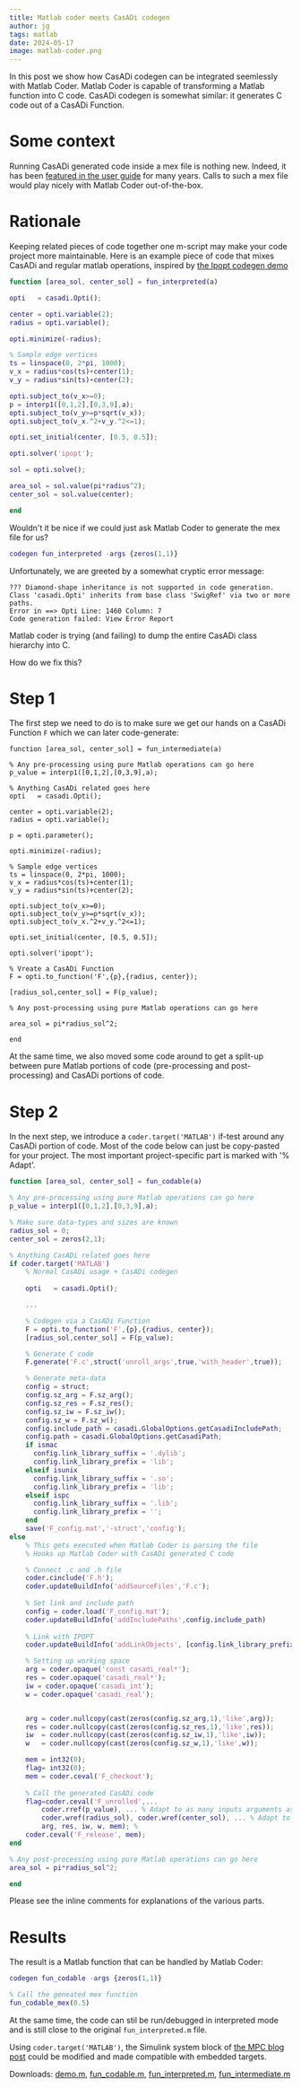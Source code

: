 ```yaml
---
title: Matlab coder meets CasADi codegen
author: jg
tags: matlab
date: 2024-05-17
image: matlab-coder.png
---
```


In this post we show how CasADi codegen can be integrated seemlessly with Matlab Coder.
Matlab Coder is capable of transforming a Matlab function into C code.
CasADi codegen is somewhat similar: it generates C code out of a CasADi Function.

# Some context

Running CasADi generated code inside a mex file is nothing new.
Indeed, it has been  [featured in the user guide](https://web.casadi.org/docs/#syntax-for-generating-code) for many years.
Calls to such a mex file would play nicely with Matlab Coder out-of-the-box.

# Rationale

Keeping related pieces of code together one m-script may make your code project more maintainable.
Here is an example piece of code that mixes CasADi and regular matlab operations, inspired by [the Ipopt codegen demo](https://github.com/casadi/micro_demo_ipopt_codegen)
```matlab
function [area_sol, center_sol] = fun_interpreted(a)

opti   = casadi.Opti();

center = opti.variable(2);
radius = opti.variable();

opti.minimize(-radius);

% Sample edge vertices
ts = linspace(0, 2*pi, 1000);
v_x = radius*cos(ts)+center(1);
v_y = radius*sin(ts)+center(2);

opti.subject_to(v_x>=0);
p = interp1([0,1,2],[0,3,9],a);
opti.subject_to(v_y>=p*sqrt(v_x));
opti.subject_to(v_x.^2+v_y.^2<=1);

opti.set_initial(center, [0.5, 0.5]);

opti.solver('ipopt');

sol = opti.solve();

area_sol = sol.value(pi*radius^2);
center_sol = sol.value(center);

end
```

Wouldn't it be nice if we could just ask Matlab Coder to generate the mex file for us?
```matlab
codegen fun_interpreted -args {zeros(1,1)}
```
Unfortunately, we are greeted by a somewhat cryptic error message:

```
??? Diamond-shape inheritance is not supported in code generation. Class 'casadi.Opti' inherits from base class 'SwigRef' via two or more
paths.
Error in ==> Opti Line: 1460 Column: 7
Code generation failed: View Error Report
```
Matlab coder is trying (and failing) to dump the entire CasADi class hierarchy into C.

How do we fix this?

# Step 1

The first step we need to do is to make sure we get our hands on a CasADi Function `F` which we can later code-generate:

```
function [area_sol, center_sol] = fun_intermediate(a)

% Any pre-processing using pure Matlab operations can go here
p_value = interp1([0,1,2],[0,3,9],a);

% Anything CasADi related goes here
opti   = casadi.Opti();

center = opti.variable(2);
radius = opti.variable();

p = opti.parameter();

opti.minimize(-radius);

% Sample edge vertices
ts = linspace(0, 2*pi, 1000);
v_x = radius*cos(ts)+center(1);
v_y = radius*sin(ts)+center(2);

opti.subject_to(v_x>=0);
opti.subject_to(v_y>=p*sqrt(v_x));
opti.subject_to(v_x.^2+v_y.^2<=1);

opti.set_initial(center, [0.5, 0.5]);

opti.solver('ipopt');

% Vreate a CasADi Function
F = opti.to_function('F',{p},{radius, center});
        
[radius_sol,center_sol] = F(p_value);

% Any post-processing using pure Matlab operations can go here

area_sol = pi*radius_sol^2;

end
```

At the same time, we also moved some code around to get a split-up between pure Matlab portions of code (pre-processing and post-processing) and CasADi portions of code.

# Step 2
In the next step, we introduce a `coder.target('MATLAB')` if-test around any CasADi portion of code.
Most of the code below can just be copy-pasted for your project.
The most important project-specific part is marked with '% Adapt'.
```matlab
function [area_sol, center_sol] = fun_codable(a)

% Any pre-processing using pure Matlab operations can go here
p_value = interp1([0,1,2],[0,3,9],a);

% Make sure data-types and sizes are known
radius_sol = 0;
center_sol = zeros(2,1);

% Anything CasADi related goes here
if coder.target('MATLAB')
    % Normal CasADi usage + CasADi codegen
     
    opti   = casadi.Opti();

    ...

    % Codegen via a CasADi Function
    F = opti.to_function('F',{p},{radius, center});
    [radius_sol,center_sol] = F(p_value);

    % Generate C code
    F.generate('F.c',struct('unroll_args',true,'with_header',true));

    % Generate meta-data
    config = struct;
    config.sz_arg = F.sz_arg();
    config.sz_res = F.sz_res();
    config.sz_iw = F.sz_iw();
    config.sz_w = F.sz_w();
    config.include_path = casadi.GlobalOptions.getCasadiIncludePath;
    config.path = casadi.GlobalOptions.getCasadiPath;
    if ismac
      config.link_library_suffix = '.dylib';
      config.link_library_prefix = 'lib';
    elseif isunix
      config.link_library_suffix = '.so';
      config.link_library_prefix = 'lib';
    elseif ispc
      config.link_library_suffix = '.lib';
      config.link_library_prefix = '';
    end
    save('F_config.mat','-struct','config');
else
    % This gets executed when Matlab Coder is parsing the file
    % Hooks up Matlab Coder with CasADi generated C code

    % Connect .c and .h file
    coder.cinclude('F.h');
    coder.updateBuildInfo('addSourceFiles','F.c');
    
    % Set link and include path
    config = coder.load('F_config.mat');
    coder.updateBuildInfo('addIncludePaths',config.include_path)
    
    % Link with IPOPT
    coder.updateBuildInfo('addLinkObjects', [config.link_library_prefix 'ipopt' config.link_library_suffix], config.path, '', true, true);

    % Setting up working space
    arg = coder.opaque('const casadi_real*');
    res = coder.opaque('casadi_real*');
    iw = coder.opaque('casadi_int');
    w = coder.opaque('casadi_real');


    arg = coder.nullcopy(cast(zeros(config.sz_arg,1),'like',arg));
    res = coder.nullcopy(cast(zeros(config.sz_res,1),'like',res));
    iw  = coder.nullcopy(cast(zeros(config.sz_iw,1),'like',iw));
    w   = coder.nullcopy(cast(zeros(config.sz_w,1),'like',w));

    mem = int32(0);
    flag= int32(0);
    mem = coder.ceval('F_checkout');
    
    % Call the generated CasADi code
    flag=coder.ceval('F_unrolled',...
        coder.rref(p_value), ... % Adapt to as many inputs arguments as your CasADi Function has
        coder.wref(radius_sol), coder.wref(center_sol), ... % Adapt to as many outputs as your CasADi Function has
        arg, res, iw, w, mem); % 
    coder.ceval('F_release', mem);
end

% Any post-processing using pure Matlab operations can go here
area_sol = pi*radius_sol^2;

end
```
Please see the inline comments for explanations of the various parts.

# Results

The result is a Matlab function that can be handled by Matlab Coder:
```matlab
codegen fun_codable -args {zeros(1,1)}

% Call the geneated mex function
fun_codable_mex(0.5)
```

At the same time, the code can stil be run/debugged in interpreted mode and is still close to the original `fun_interpreted.m` file.

Using `coder.target('MATLAB')`, the Simulink system block of [the MPC blog post](https://web.casadi.org/blog/mpc-simulink/]) could be modified and made compatible with embedded targets.

Downloads: [demo.m](demo.m), [fun_codable.m](fun_codable.m), [fun_interpreted.m](fun_interpreted.m), [fun_intermediate.m](fun_intermediate.m)


